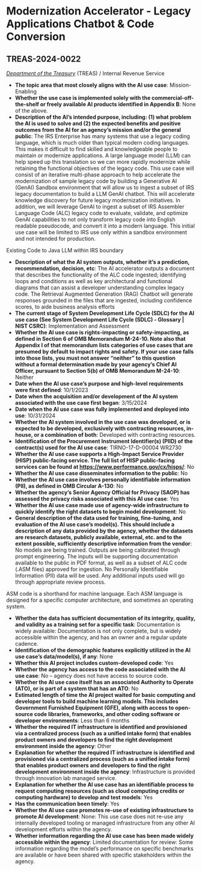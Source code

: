 # Modernization Accelerator - Legacy Applications Chatbot & Code Conversion
## TREAS-2024-0022
_[Department of the Treasury](<../3_agency/Department of the Treasury.md>)_ (TREAS) / Internal Revenue Service


+ **The topic area that most closely aligns with the AI use case**: Mission-Enabling
+ **Whether the use case is implemented solely with the commercial-off-the-shelf or freely available AI products identified in Appendix B**: None of the above.
+ **Description of the AI’s intended purpose, including: (1) what problem the AI is used to solve and (2) the expected benefits and positive outcomes from the AI for an agency’s mission and/or the general public**: The IRS Enterprise has many systems that use a legacy coding language, which is much older than typical modern coding languages. This makes it difficult to find skilled and knowledgeable people to maintain or modernize applications. A large language model (LLM) can help speed up this translation so we can more rapidly modernize while retaining the functional objectives of the legacy code. This use case will consist of an iterative multi-phase approach to help accelerate the modernization of sample legacy code by building a Generative AI (GenAI) Sandbox environment that will allow us to ingest a subset of IRS legacy documentation to build a LLM GenAI chatbot. This will accelerate knowledge discovery for future legacy modernization initiatives. In addition, we will leverage GenAI to ingest a subset of IRS Assembler Language Code (ALC) legacy code to evaluate, validate, and optimize GenAI capabilities to not only transform legacy code into English readable pseudocode, and convert it into a modern language. This initial use case will be limited to IRS use only within a sandbox environment and not intended for production.

Existing Code to Java
LLM within IRS boundary
+ **Description of what the AI system outputs, whether it’s a prediction, recommendation, decision, etc**: The AI accelerator outputs a document that describes the functionality of the ALC code ingested; identifying loops and conditions as well as key architectural and functional diagrams that can assist a developer understanding complex legacy code.
The Retrieval Augmented Generation (RAG) Chatbot will generate responses grounded in the files that are ingested, including confidence scores, to aide business analysis efforts
+ **The current stage of System Development Life Cycle (SDLC) for the AI use case (See System Development Life Cycle (SDLC) - Glossary | NIST CSRC)**: Implementation and Assessment
+ **Whether the AI use case is rights-impacting or safety-impacting, as defined in Section 6 of OMB Memorandum M-24-10. Note also that Appendix I of that memorandum lists categories of use cases that are presumed by default to impact rights and safety. If your use case falls into those lists, you must not answer “neither” to this question without a formal determination made by your agency’s Chief AI Officer, pursuant to Section 5(b) of OMB Memorandum M-24-10**: Neither
+ **Date when the AI use case’s purpose and high-level requirements were first defined**: 10/1/2023
+ **Date when the acquisition and/or development of the AI system associated with the use case first began**: 3/15/2024
+ **Date when the AI use case was fully implemented and deployed into use**: 10/31/2024
+ **Whether the AI system involved in the use case was developed, or is expected to be developed, exclusively with contracting resources, in-house, or a combination of both**: Developed with contracting resources.
+ **Identification of the Procurement Instrument Identifier(s) (PIID) of the contract(s) used for the AI use case**: TIRNO-17-D-00004 WR2730
+ **Whether the AI use case supports a High-Impact Service Provider (HISP) public-facing service. The full list of HISP public-facing services can be found at https://www.performance.gov/cx/hisps/**: No
+ **Whether the AI use case disseminates information to the public**: No
+ **Whether the AI use case involves personally identifiable information (PII), as defined in OMB Circular A-130**: No
+ **Whether the agency’s Senior Agency Official for Privacy (SAOP) has assessed the privacy risks associated with this AI use case**: Yes
+ **Whether the AI use case made use of agency-wide infrastructure to quickly identify the right datasets to begin model development**: No
+ **General description of the data used for training, fine-tuning, and evaluation of the AI use case’s model(s). This should include a description of any data provided by the agency, whether the datasets are research datasets, publicly available, external, etc. and to the extent possible, sufficiently descriptive information from the vendor**: No models are being trained. Outputs are being calibrated through prompt engineering. The inputs will be supporting documentation available to the public in PDF format, as well as a subset of ALC code (.ASM files) approved for ingestion. No Personally Identifiable Information (PII) data will be used. Any additional inputs used will go through appropriate review process.

ASM code is a shorthand for machine language. Each ASM language is designed for a specific computer architecture, and sometimes an operating system.
+ **Whether the data has sufficient documentation of its integrity, quality, and validity as a training set for a specific task**: Documentation is widely available: Documentation is not only complete, but is widely accessible within the agency, and has an owner and a regular update cadence.
+ **Identification of the demographic features explicitly utilized in the AI use case’s data/model(s), if any**: None
+ **Whether this AI project includes custom-developed code**: Yes
+ **Whether the agency has access to the code associated with the AI use case**: No – agency does not have access to source code.
+ **Whether the AI use case itself has an associated Authority to Operate (ATO), or is part of a system that has an ATO**: No
+ **Estimated length of time the AI project waited for basic computing and developer tools to build machine learning models. This includes Government Furnished Equipment (GFE), along with access to open-source code libraries, frameworks, and other coding software or developer environments**: Less than 6 months
+ **Whether the required IT infrastructure is identified and provisioned via a centralized process (such as a unified intake form) that enables product owners and developers to find the right development environment inside the agency**: Other
+ **Explanation for whether the required IT infrastructure is identified and provisioned via a centralized process (such as a unified intake form) that enables product owners and developers to find the right development environment inside the agency**: Infrastructure is provided through innovation lab managed service.
+ **Explanation for whether the AI use case has an identifiable process to request computing resources (such as cloud computing credits or computing hardware) to develop and test models**: Yes
+ **Has the communication been timely**: Yes
+ **Whether the AI use case promotes re-use of existing infrastructure to promote AI development**: None: This use case does not re-use any internally developed tooling or managed infrastructure from any other AI development efforts within the agency.
+ **Whether information regarding the AI use case has been made widely accessible within the agency**: Limited documentation for review: Some information regarding the model’s performance on specific benchmarks are available or have been shared with specific stakeholders within the agency.